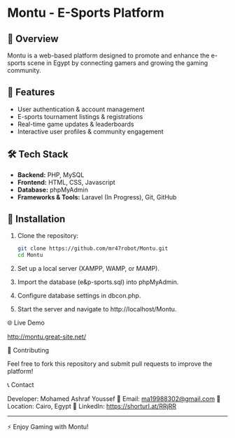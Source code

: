 
# Montu - E-Sports Platform

## 📌 Overview  
Montu is a web-based platform designed to promote and enhance the e-sports scene in Egypt by connecting gamers and growing the gaming community.

## 🚀 Features  
- User authentication & account management  
- E-sports tournament listings & registrations  
- Real-time game updates & leaderboards  
- Interactive user profiles & community engagement  

## 🛠️ Tech Stack  
- **Backend:** PHP, MySQL  
- **Frontend:** HTML, CSS, Javascript  
- **Database:** phpMyAdmin
- **Frameworks & Tools:** Laravel (In Progress), Git, GitHub  

## 🔧 Installation  
1. Clone the repository:  
   ```bash
   git clone https://github.com/mr47robot/Montu.git
   cd Montu

2. Set up a local server (XAMPP, WAMP, or MAMP).


3. Import the database (e&p-sports.sql) into phpMyAdmin.


4. Configure database settings in dbcon.php.


5. Start the server and navigate to http://localhost/Montu.



🌐 Live Demo

http://montu.great-site.net/

🤝 Contributing

Feel free to fork this repository and submit pull requests to improve the platform!

📞 Contact

Developer: Mohamed Ashraf Youssef
📧 Email: ma19988302@gmail.com
📍 Location: Cairo, Egypt
🔗 LinkedIn: https://shorturl.at/RRjRR

---

⚡ Enjoy Gaming with Montu!
